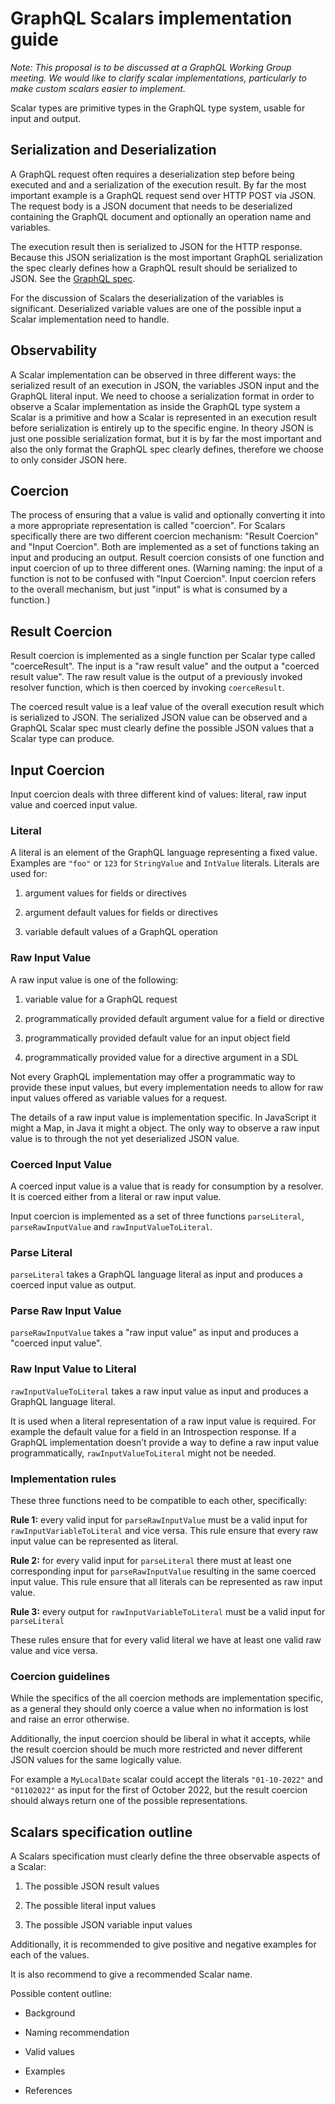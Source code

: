 # GraphQL Scalars implementation guide

_Note: This proposal is to be discussed at a GraphQL Working Group meeting. We would like to clarify scalar implementations, particularly to make custom scalars easier to implement._

Scalar types are primitive types in the GraphQL type system, usable for input and output.

## Serialization and Deserialization
A GraphQL request often requires a deserialization step before being executed and and a serialization of the execution result. By far the most important example is a GraphQL request send over HTTP POST via JSON. The request body is a JSON document that needs to be deserialized containing the GraphQL document and optionally an operation name and variables.

The execution result then is serialized to JSON for the HTTP response. Because this JSON serialization is the most important GraphQL serialization the spec clearly defines how a GraphQL result should be serialized to JSON. See the [GraphQL spec](https://spec.graphql.org/draft/#sec-Serialization-Format).

For the discussion of Scalars the deserialization of the variables is significant. Deserialized variable values are one of the possible input a Scalar implementation need to handle.

## Observability
A Scalar implementation can be observed in three different ways: the serialized result of an execution in JSON, the variables JSON input and the GraphQL literal input. We need to choose a serialization format in order to observe a Scalar implementation as inside the GraphQL type system a Scalar is a primitive and how a Scalar is represented in an execution result before serialization is entirely up to the specific engine. In theory JSON is just one possible serialization format, but it is by far the most important and also the only format the GraphQL spec clearly defines, therefore we choose to only consider JSON here.

## Coercion
The process of ensuring that a value is valid and optionally converting it into a more appropriate representation is called "coercion". For Scalars specifically there are two different coercion mechanism: "Result Coercion" and "Input Coercion". Both are implemented as a set of functions taking an input and producing an output. Result coercion consists of one function and input coercion of up to three different ones. (Warning naming: the input of a function is not to be confused with "Input Coercion". Input coercion refers to the overall mechanism, but just "input" is what is consumed by a function.)

## Result Coercion
Result coercion is implemented as a single function per Scalar type called "coerceResult". The input is a "raw result value" and the output a "coerced result value". The raw result value is the output of a previously invoked resolver function, which is then coerced by invoking `coerceResult`.

The coerced result value is a leaf value of the overall execution result which is serialized to JSON. The serialized JSON value can be observed and a GraphQL Scalar spec must clearly define the possible JSON values that a Scalar type can produce.

## Input Coercion
Input coercion deals with three different kind of values: literal, raw input value and coerced input value.

### Literal
A literal is an element of the GraphQL language representing a fixed value. Examples are `"foo"` or `123` for `StringValue` and `IntValue` literals. Literals are used for:

1. argument values for fields or directives

1. argument default values for fields or directives

1. variable default values of a GraphQL operation

### Raw Input Value
A raw input value is one of the following:

1. variable value for a GraphQL request

1. programmatically provided default argument value for a field or directive

1. programmatically provided default value for an input object field

1. programmatically provided value for a directive argument in a SDL

Not every GraphQL implementation may offer a programmatic way to provide these input values, but every implementation needs to allow for raw input values offered as variable values for a request.

The details of a raw input value is implementation specific. In JavaScript it might a Map, in Java it might a object. The only way to observe a raw input value is to through the not yet deserialized JSON value.

### Coerced Input Value
A coerced input value is a value that is ready for consumption by a resolver. It is coerced either from a literal or raw input value.

Input coercion is implemented as a set of three functions `parseLiteral`, `parseRawInputValue` and `rawInputValueToLiteral`.

[//]: # (dz todo: add coercion diagram)

### Parse Literal
`parseLiteral` takes a GraphQL language literal as input and produces a coerced input value as output.

### Parse Raw Input Value
`parseRawInputValue` takes a "raw input value" as input and produces a "coerced input value".

### Raw Input Value to Literal
`rawInputValueToLiteral` takes a raw input value as input and produces a GraphQL language literal.

It is used when a literal representation of a raw input value is required. For example the default value for a field in an Introspection response. If a GraphQL implementation doesn’t provide a way to define a raw input value programmatically, `rawInputValueToLiteral` might not be needed.

### Implementation rules
These three functions need to be compatible to each other, specifically:

**Rule 1:** every valid input for `parseRawInputValue` must be a valid input for `rawInputVariableToLiteral` and vice versa. This rule ensure that every raw input value can be represented as literal.

**Rule 2:** for every valid input for `parseLiteral` there must at least one corresponding input for `parseRawInputValue` resulting in the same coerced input value. This rule ensure that all literals can be represented as raw input value.

**Rule 3:** every output for `rawInputVariableToLiteral` must be a valid input for `parseLiteral`

These rules ensure that for every valid literal we have at least one valid raw value and vice versa.

### Coercion guidelines
While the specifics of the all coercion methods are implementation specific, as a general they should only coerce a value when no information is lost and raise an error otherwise.

Additionally, the input coercion should be liberal in what it accepts, while the result coercion should be much more restricted and never different JSON values for the same logically value.

For example a `MyLocalDate` scalar could accept the literals `"01-10-2022"` and `"01102022"` as input for the first of October 2022, but the result coercion should always return one of the possible representations.

## Scalars specification outline
A Scalars specification must clearly define the three observable aspects of a Scalar:

1. The possible JSON result values

1. The possible literal input values

1. The possible JSON variable input values

Additionally, it is recommended to give positive and negative examples for each of the values.

It is also recommend to give a recommended Scalar name.

Possible content outline:

* Background

* Naming recommendation

* Valid values

* Examples

* References

